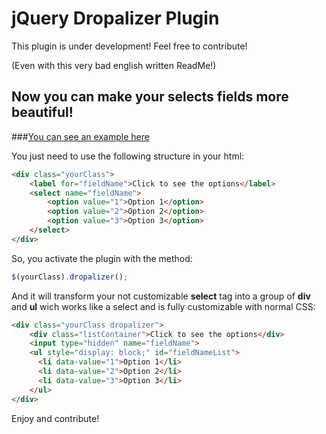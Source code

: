 jQuery Dropalizer Plugin
========================

This plugin is under development! Feel free to contribute!

(Even with this very bad english written ReadMe!)

## Now you can make your selects fields more beautiful!

###[You can see an example here](http://www.vicioempixels.com/dropalizer)

You just need to use the following structure in your html:

```html
<div class="yourClass">
	<label for="fieldName">Click to see the options</label>
	<select name="fieldName">
		<option value="1">Option 1</option>
		<option value="2">Option 2</option>
		<option value="3">Option 3</option>
	</select>
</div>
```

So, you activate the plugin with the method:

```javascript
$(yourClass).dropalizer();
```

And it will transform your not customizable **select** tag into a group of **div** and **ul** wich works like a select and is fully customizable with normal CSS:

```html
<div class="yourClass dropalizer">
	<div class="listContainer">Click to see the options</div>
	<input type="hidden" name="fieldName">
	<ul style="display: block;" id="fieldNameList">
	  <li data-value="1">Option 1</li>
	  <li data-value="2">Option 2</li>
	  <li data-value="3">Option 3</li>
	</ul>
</div>
```

Enjoy and contribute!
